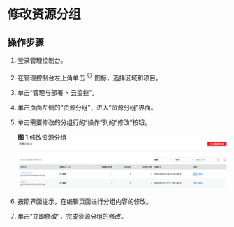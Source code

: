 # 修改资源分组<a name="ZH-CN_TOPIC_0102632353"></a>

## 操作步骤<a name="section177911837153214"></a>

1.  登录管理控制台。
2.  在管理控制台左上角单击![](figures/zh-cn_image_0102884006.png)图标，选择区域和项目。
3.  单击“管理与部署 \> 云监控”。
4.  单击页面左侧的“资源分组”，进入“资源分组”界面。
5.  单击需要修改的分组行的“操作”列的“修改”按钮。

    **图 1**  修改资源分组<a name="fig20709330163019"></a>  
    ![](figures/修改资源分组.png "修改资源分组")

6.  按照界面提示，在编辑页面进行分组内容的修改。
7.  单击“立即修改”，完成资源分组的修改。

